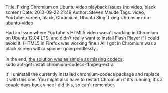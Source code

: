 Title: Fixing Chromium on Ubuntu video playback issues (no video, black screen)
Date: 2013-09-22 21:49
Author: Steven Maude
Tags: video, YouTube, screen, black, Chromium, Ubuntu
Slug: fixing-chromium-on-ubuntu-video

Had an issue where YouTube's HTML5 video wasn't working in Chromium on
Ubuntu 12.04 LTS, and didn't really want to install Flash Player if I
could avoid it. (HTML5 in Firefox was working fine.) All I got in
Chromium was a black screen with a spinner going endlessly,.  
[  
](http://askubuntu.com/questions/331769/youtube-is-not-working)In the
end, [the solution was as simple as missing
codecs](http://askubuntu.com/questions/331769/youtube-is-not-working):  
<span style="background-color: #f3f3f3;"><span>sudo apt-get install
chromium-codecs-ffmpeg-extra</span></span>  
  
It'll uninstall the currently installed chromium-codecs package and
replace it with this one. You might also have to restart Chromium if
it's running; it's a couple days back since I did this, so can't
remember.
